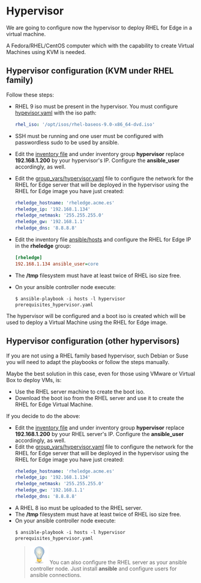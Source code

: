 # Hypervisor

We are going to configure now the hypervisor to deploy RHEL for Edge in a virtual machine.

A Fedora/RHEL/CentOS computer which with the capability to create Virtual Machines using KVM is needed.

## Hypervisor configuration (KVM under RHEL family)

Follow these steps:

* RHEL 9 iso must be present in the hypervisor. You must configure [hypevisor.yaml](ansible/group_vars/hypevisor.yaml) with the iso path:

  ```yaml
  rhel_iso: '/opt/isos/rhel-baseos-9.0-x86_64-dvd.iso'
  ```
* SSH must be running and one user must be configured with passwordless sudo to be used by ansible.
* Edit the [inventory file](ansible/hosts) and under inventory group **hypervisor** replace **192.168.1.200** by your hypervisor's IP. Configure the **ansible_user** accordingly, as well.
* Edit the [group_vars/hypervisor.yaml](ansible/group_vars/hypervisor.yaml) file to configure the network for the RHEL for Edge server that will be deployed in the hypervisor using the RHEL for Edge image you have just created:
  
  ```yaml
  rheledge_hostname: 'rheledge.acme.es'
  rheledge_ip: '192.168.1.134'
  rheledge_netmask: '255.255.255.0'
  rheledge_gw: '192.168.1.1'
  rheledge_dns: '8.8.8.8'
  ```
* Edit the inventory file [ansible/hosts](ansible/hosts) and configure the RHEL for Edge IP in the **rheledge** group:

  ```ini
  [rheledge]
  192.168.1.134 ansible_user=core
  ```
* The **/tmp** filesystem must have at least twice of RHEL iso size free.
* On your ansible controller node execute:
  
  ```console
  $ ansible-playbook -i hosts -l hypervisor prerequisites_hypervisor.yaml
  ```

The hypervisor will be configured and a boot iso is created which will be used to deploy a Virtual Machine using the RHEL for Edge image.

## Hypervisor configuration (other hypervisors)

If you are not using a RHEL family based hypervisor, such Debian or Suse you will need to adapt the playbooks or follow the steps manually.

Maybe the best solution in this case, even for those using VMware or Virtual Box to deploy VMs, is:

* Use the RHEL server machine to create the boot iso.
* Download the boot iso from the RHEL server and use it to create the RHEL for Edge Virtual Machine.

If you decide to do the above:

* Edit the [inventory file](ansible/hosts) and under inventory group **hypervisor** replace **192.168.1.200** by your RHEL server's IP. Configure the **ansible_user** accordingly, as well.
* Edit the [group_vars/hypervisor.yaml](ansible/group_vars/hypervisor.yaml) file to configure the network for the RHEL for Edge server that will be deployed in the hypervisor using the RHEL for Edge image you have just created:
  ```yaml
  rheledge_hostname: 'rheledge.acme.es'
  rheledge_ip: '192.168.1.134'
  rheledge_netmask: '255.255.255.0'
  rheledge_gw: '192.168.1.1'
  rheledge_dns: '8.8.8.8'
  ```
* A RHEL 8 iso must be uploaded to the RHEL server.
* The **/tmp** filesystem must have at least twice of RHEL iso size free.
* On your ansible controller node execute:
  ```console
  $ ansible-playbook -i hosts -l hypervisor prerequisites_hypervisor.yaml
  ```
    > ![TIP](icons/tip-icon.png) You can also configure the RHEL server as your ansible controller node. Just install **ansible** and configure users for ansible connections.
